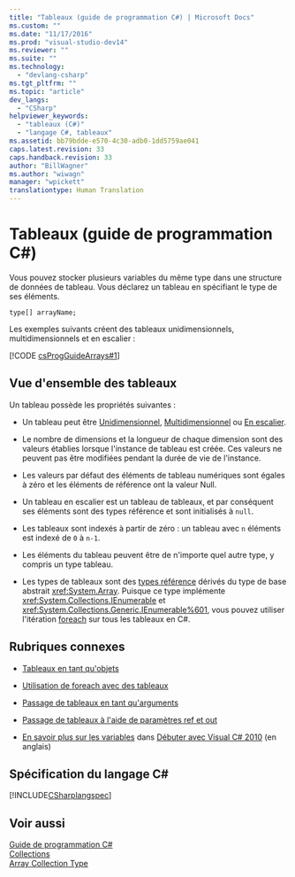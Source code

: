 ```yaml
---
title: "Tableaux (guide de programmation C#) | Microsoft Docs"
ms.custom: ""
ms.date: "11/17/2016"
ms.prod: "visual-studio-dev14"
ms.reviewer: ""
ms.suite: ""
ms.technology: 
  - "devlang-csharp"
ms.tgt_pltfrm: ""
ms.topic: "article"
dev_langs: 
  - "CSharp"
helpviewer_keywords: 
  - "tableaux (C#)"
  - "langage C#, tableaux"
ms.assetid: bb79bdde-e570-4c30-adb0-1dd5759ae041
caps.latest.revision: 33
caps.handback.revision: 33
author: "BillWagner"
ms.author: "wiwagn"
manager: "wpickett"
translationtype: Human Translation
---
```

# Tableaux (guide de programmation C#)
Vous pouvez stocker plusieurs variables du même type dans une structure de données de tableau.  Vous déclarez un tableau en spécifiant le type de ses éléments.  
  
 `type[] arrayName;`  
  
 Les exemples suivants créent des tableaux unidimensionnels, multidimensionnels et en escalier :  
  
 [!CODE [csProgGuideArrays#1](../CodeSnippet/VS_Snippets_VBCSharp/csProgGuideArrays#1)]  
  
## Vue d'ensemble des tableaux  
 Un tableau possède les propriétés suivantes :  
  
-   Un tableau peut être [Unidimensionnel](../../../csharp/programming-guide/arrays/single-dimensional-arrays.md), [Multidimensionnel](../../../csharp/programming-guide/arrays/multidimensional-arrays.md) ou [En escalier](../../../csharp/programming-guide/arrays/jagged-arrays.md).  
  
-   Le nombre de dimensions et la longueur de chaque dimension sont des valeurs établies lorsque l'instance de tableau est créée.  Ces valeurs ne peuvent pas être modifiées pendant la durée de vie de l'instance.  
  
-   Les valeurs par défaut des éléments de tableau numériques sont égales à zéro et les éléments de référence ont la valeur Null.  
  
-   Un tableau en escalier est un tableau de tableaux, et par conséquent ses éléments sont des types référence et sont initialisés à `null`.  
  
-   Les tableaux sont indexés à partir de zéro : un tableau avec `n` éléments est indexé de `0` à `n-1`.  
  
-   Les éléments du tableau peuvent être de n'importe quel autre type, y compris un type tableau.  
  
-   Les types de tableaux sont des [types référence](../../../csharp/language-reference/keywords/reference-types.md) dérivés du type de base abstrait <xref:System.Array>.  Puisque ce type implémente <xref:System.Collections.IEnumerable> et <xref:System.Collections.Generic.IEnumerable%601>, vous pouvez utiliser l'itération [foreach](../../../csharp/language-reference/keywords/foreach-in.md) sur tous les tableaux en C\#.  
  
## Rubriques connexes  
  
-   [Tableaux en tant qu'objets](../../../csharp/programming-guide/arrays/arrays-as-objects.md)  
  
-   [Utilisation de foreach avec des tableaux](../../../csharp/programming-guide/arrays/using-foreach-with-arrays.md)  
  
-   [Passage de tableaux en tant qu'arguments](../../../csharp/programming-guide/arrays/passing-arrays-as-arguments.md)  
  
-   [Passage de tableaux à l'aide de paramètres ref et out](../../../csharp/programming-guide/arrays/passing-arrays-using-ref-and-out.md)  
  
-   [En savoir plus sur les variables](http://go.microsoft.com/fwlink/?LinkId=221230) dans [Débuter avec Visual C\# 2010](http://go.microsoft.com/fwlink/?LinkId=221214) \(en anglais\)  
  
## Spécification du langage C\#  
 [!INCLUDE[CSharplangspec](../../../csharp/language-reference/keywords/includes/csharplangspec_md.md)]  
  
## Voir aussi  
 [Guide de programmation C\#](../../../csharp/programming-guide/index.md)   
 [Collections](../Topic/Collections%20\(C%23%20and%20Visual%20Basic\).md)   
 [Array Collection Type](http://msdn.microsoft.com/fr-fr/8a9964de-8941-47b1-a3cf-a01bc88db9e8)